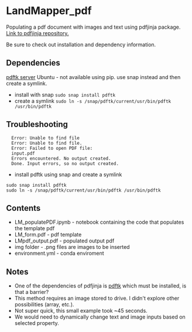 # LandMapper_pdf
Populating a pdf document with images and text using pdfjinja package. [Link to pdfjinja repository.](https://github.com/rammie/pdfjinja)

Be sure to check out installation and dependency information.

## Dependencies
[pdftk server](https://www.pdflabs.com/tools/pdftk-server/)
Ubuntu - not available using pip. use snap instead and then create a symlink.
  * install with snap
    `sudo snap install pdftk`
  * create a symlink
    `sudo ln -s /snap/pdftk/current/usr/bin/pdftk /usr/bin/pdftk`

## Troubleshooting
```
  Error: Unable to find file
  Error: Unable to find file.
  Error: Failed to open PDF file:
  input.pdf
  Errors encountered. No output created.
  Done. Input errors, so no output created.
```
* install pdftk using snap and create a symlink
```
sudo snap install pdftk
sudo ln -s /snap/pdftk/current/usr/bin/pdftk /usr/bin/pdftk
```

## Contents
* LM_populatePDF.ipynb - notebook containing the code that populates the template pdf  
* LM_form.pdf - pdf template  
* LMpdf_output.pdf - populated output pdf  
* img folder - .png files are images to be inserted  
* environment.yml - conda enviroment

## Notes
* One of the dependencies of pdfjinja is [pdftk](https://www.pdflabs.com/tools/pdftk-server/) which must be installed, is that a barrier?
* This method requires an image stored to drive.  I didn't explore other possibilities (array, etc.).
* Not super quick, this small example took ~45 seconds.
* We would need to dynamically change text and image inputs based on selected property.
